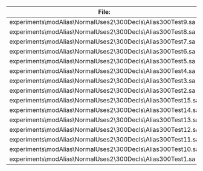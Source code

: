 File:|Version0|Version1|Version2
---|---|---|---
experiments\modAlias\NormalUses2\300Decls\Alias300Test9.sa|211 KB|164 KB|110 KB
experiments\modAlias\NormalUses2\300Decls\Alias300Test8.sa|211 KB|164 KB|109 KB
experiments\modAlias\NormalUses2\300Decls\Alias300Test7.sa|205 KB|164 KB|110 KB
experiments\modAlias\NormalUses2\300Decls\Alias300Test6.sa|205 KB|165 KB|110 KB
experiments\modAlias\NormalUses2\300Decls\Alias300Test5.sa|203 KB|163 KB|109 KB
experiments\modAlias\NormalUses2\300Decls\Alias300Test4.sa|196 KB|165 KB|111 KB
experiments\modAlias\NormalUses2\300Decls\Alias300Test3.sa|196 KB|163 KB|109 KB
experiments\modAlias\NormalUses2\300Decls\Alias300Test2.sa|197 KB|165 KB|111 KB
experiments\modAlias\NormalUses2\300Decls\Alias300Test15.sa|206 KB|167 KB|112 KB
experiments\modAlias\NormalUses2\300Decls\Alias300Test14.sa|200 KB|168 KB|113 KB
experiments\modAlias\NormalUses2\300Decls\Alias300Test13.sa|192 KB|167 KB|112 KB
experiments\modAlias\NormalUses2\300Decls\Alias300Test12.sa|208 KB|168 KB|112 KB
experiments\modAlias\NormalUses2\300Decls\Alias300Test11.sa|199 KB|167 KB|112 KB
experiments\modAlias\NormalUses2\300Decls\Alias300Test10.sa|191 KB|166 KB|111 KB
experiments\modAlias\NormalUses2\300Decls\Alias300Test1.sa|212 KB|165 KB|111 KB
